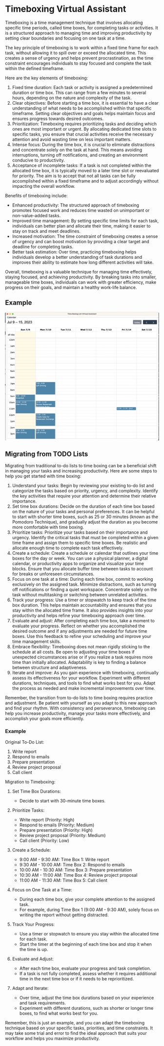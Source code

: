 # Timeboxing Virtual Assistant

Timeboxing is a time management technique that involves allocating specific time periods, called time boxes, for completing tasks or activities. It is a structured approach to managing time and improving productivity by setting clear boundaries and focusing on one task at a time.

The key principle of timeboxing is to work within a fixed time frame for each task, without allowing it to spill over or exceed the allocated time. This creates a sense of urgency and helps prevent procrastination, as the time constraint encourages individuals to stay focused and complete the task within the defined timeframe.

Here are the key elements of timeboxing:

1. Fixed time duration: Each task or activity is assigned a predetermined duration or time box. This can range from a few minutes to several hours, depending on the nature and complexity of the task.
2. Clear objectives: Before starting a time box, it is essential to have a clear understanding of what needs to be accomplished within that specific timeframe. Setting clear objectives and goals helps maintain focus and ensures progress towards desired outcomes.
3. Prioritization: Timeboxing requires prioritizing tasks and deciding which ones are most important or urgent. By allocating dedicated time slots to specific tasks, you ensure that crucial activities receive the necessary attention and avoid wasting time on less important matters.
4. Intense focus: During the time box, it is crucial to eliminate distractions and concentrate solely on the task at hand. This means avoiding interruptions, turning off notifications, and creating an environment conducive to productivity.
5. Acceptance of incomplete tasks: If a task is not completed within the allocated time box, it is typically moved to a later time slot or reevaluated for priority. The aim is to accept that not all tasks can be fully accomplished within a fixed timeframe and to adjust accordingly without impacting the overall workflow.

Benefits of timeboxing include:

- Enhanced productivity: The structured approach of timeboxing promotes focused work and reduces time wasted on unimportant or non-value-added tasks.
- Improved time management: By setting specific time limits for each task, individuals can better plan and allocate their time, making it easier to stay on track and meet deadlines.
- Increased motivation: The time constraint of timeboxing creates a sense of urgency and can boost motivation by providing a clear target and deadline for completing tasks.
- Better task estimation: Over time, practicing timeboxing helps individuals develop a better understanding of task durations and improves their ability to estimate how long different activities will take.

Overall, timeboxing is a valuable technique for managing time effectively, staying focused, and achieving productivity. By breaking tasks into smaller, manageable time boxes, individuals can work with greater efficiency, make progress on their goals, and maintain a healthy work-life balance.

## Example

![1688905053468](image/README/1688905053468.png)

## Migrating from TODO Lists

Migrating from traditional to-do lists to time boxing can be a beneficial shift in managing your tasks and increasing productivity. Here are some steps to help you get started with time boxing:

1. Understand your tasks: Begin by reviewing your existing to-do list and categorize the tasks based on priority, urgency, and complexity. Identify the key activities that require your attention and determine their relative importance.
2. Set time box durations: Decide on the duration of each time box based on the nature of your tasks and personal preferences. It can be helpful to start with shorter time boxes, such as 25 or 30 minutes (known as the Pomodoro Technique), and gradually adjust the duration as you become more comfortable with time boxing.
3. Prioritize tasks: Prioritize your tasks based on their importance and urgency. Identify the critical tasks that must be completed within a given time frame and assign them to specific time boxes. Be realistic and allocate enough time to complete each task effectively.
4. Create a schedule: Create a schedule or calendar that outlines your time boxes for the day or week. You can use a physical planner, a digital calendar, or productivity apps to organize and visualize your time blocks. Ensure that you allocate buffer time between tasks to account for breaks or unforeseen circumstances.
5. Focus on one task at a time: During each time box, commit to working exclusively on the assigned task. Minimize distractions, such as turning off notifications or finding a quiet workspace. Concentrate solely on the task without multitasking or switching between unrelated activities.
6. Track your progress: Use a timer or stopwatch to keep track of the time box duration. This helps maintain accountability and ensures that you stay within the allocated time frame. It also provides insights into your productivity and helps refine your timeboxing approach over time.
7. Evaluate and adjust: After completing each time box, take a moment to evaluate your progress. Reflect on whether you accomplished the desired outcome and if any adjustments are needed for future time boxes. Use this feedback to refine your scheduling and improve your time management skills.
8. Embrace flexibility: Timeboxing does not mean rigidly sticking to the schedule at all costs. Be open to adjusting your time boxes if unexpected circumstances arise or if you realize a task requires more time than initially allocated. Adaptability is key to finding a balance between structure and adaptiveness.
9. Iterate and improve: As you gain experience with timeboxing, continually assess its effectiveness for your workflow. Experiment with different durations, techniques, and tools to find what works best for you. Adapt the process as needed and make incremental improvements over time.

Remember, the transition from to-do lists to time boxing requires practice and adjustment. Be patient with yourself as you adapt to this new approach and find your rhythm. With consistency and perseverance, timeboxing can help you increase productivity, manage your tasks more effectively, and accomplish your goals more efficiently.

### Example

Original To-Do List:

1. Write report
2. Respond to emails
3. Prepare presentation
4. Review project proposal
5. Call client

Migration to Timeboxing:

1. Set Time Box Durations:

   - Decide to start with 30-minute time boxes.
2. Prioritize Tasks:

   - Write report (Priority: High)
   - Respond to emails (Priority: Medium)
   - Prepare presentation (Priority: High)
   - Review project proposal (Priority: Medium)
   - Call client (Priority: Low)
3. Create a Schedule:

   - 9:00 AM - 9:30 AM: Time Box 1: Write report
   - 9:30 AM - 10:00 AM: Time Box 2: Respond to emails
   - 10:00 AM - 10:30 AM: Time Box 3: Prepare presentation
   - 10:30 AM - 11:00 AM: Time Box 4: Review project proposal
   - 11:00 AM - 11:30 AM: Time Box 5: Call client
4. Focus on One Task at a Time:

   - During each time box, give your complete attention to the assigned task.
   - For example, during Time Box 1 (9:00 AM - 9:30 AM), solely focus on writing the report without getting distracted.
5. Track Your Progress:

   - Use a timer or stopwatch to ensure you stay within the allocated time for each task.
   - Start the timer at the beginning of each time box and stop it when the time is up.
6. Evaluate and Adjust:

   - After each time box, evaluate your progress and task completion.
   - If a task is not fully completed, assess whether it requires additional time in the next time box or if it needs to be reprioritized.
7. Adapt and Iterate:

   - Over time, adjust the time box durations based on your experience and task requirements.
   - Experiment with different durations, such as shorter or longer time boxes, to find what works best for you.

Remember, this is just an example, and you can adapt the timeboxing technique based on your specific tasks, priorities, and time constraints. It may take some trial and error to find the ideal approach that suits your workflow and helps you maximize productivity.
